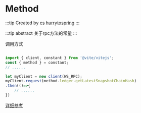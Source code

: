 # Method

:::tip Created by
[cs](https://github.com/lovelycs)
[hurrytospring](https://github.com/hurrytospring)
:::

:::tip abstract
关于rpc方法的常量
:::

调用方式

```javascript

import { client, constant } from '@vite/vitejs';
const { method } = constant;
// ......

let myClient = new client(WS_RPC);
myClient.request(method.ledger.getLatestSnapshotChainHash)
.then(()=>{
    // ......
})

```

[详细参考](/api/rpc/)

